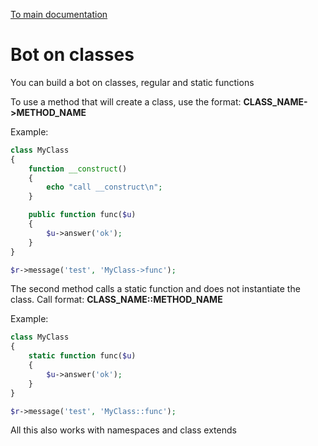 [To main documentation](00_MAIN.md)

# Bot on classes

You can build a bot on classes, regular and static functions

To use a method that will create a class, use the format: **CLASS_NAME->METHOD_NAME**

Example:

```php
class MyClass
{
    function __construct()
    {
        echo "call __construct\n";
    }

    public function func($u)
    {
        $u->answer('ok');
    }
}

$r->message('test', 'MyClass->func');
```

The second method calls a static function and does not instantiate the class. Call format: **CLASS_NAME::METHOD_NAME**

Example:

```php
class MyClass
{
    static function func($u)
    {
        $u->answer('ok');
    }
}

$r->message('test', 'MyClass::func');
```

All this also works with namespaces and class extends